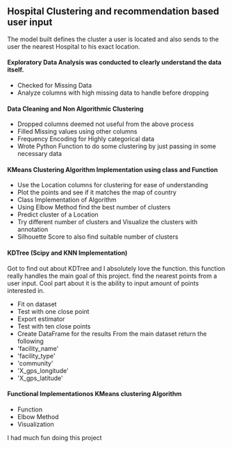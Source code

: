 ## Hospital Clustering and recommendation based user input

  The model built defines the cluster a user is located and also sends to the user the nearest Hospital to his exact location.

#### Exploratory Data Analysis was conducted to clearly understand the data itself.
  * Checked for Missing Data
  * Analyze columns with high missing data to handle before dropping
#### Data Cleaning and Non Algorithmic Clustering
  * Dropped columns deemed not useful from the above process
  * Filled Missing values using other columns
  * Frequency Encoding for Highly categorical data
  * Wrote Python Function to do some clustering by just passing in some necessary data
#### KMeans Clustering Algorithm Implementation using class and Function
  * Use the Location columns for clustering for ease of understanding
  * Plot the points and see if it matches the map of country
  * Class Implementation of Algorithm
  * Using Elbow Method find the best number of clusters
  * Predict cluster of a Location
  * Try different number of clusters and Visualize the clusters with annotation
  * Silhouette Score to also find suitable number of clusters
#### KDTree (Scipy and KNN Implementation)
Got to find out about KDTree and I absolutely love the function. this function really handles the main goal of this project. find the nearest points from a user input. Cool part about it is the ability to input amount of  points interested in.
  * Fit on dataset
  * Test with one close point
  * Export estimator
  * Test with ten close points
  * Create DataFrame for the results
  From the main dataset return the following
  *  'facility_name'
  *  'facility_type'
  *  'community'
  *  'X_gps_longitude'
  *  'X_gps_latitude'
#### Functional Implementationos KMeans clustering Algorithm
  * Function
  * Elbow Method
  * Visualization

I had much fun doing this project
